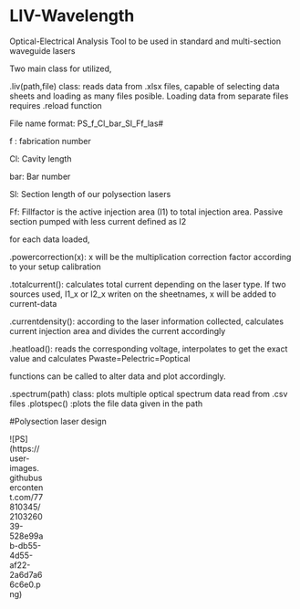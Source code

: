 # LIV-Wavelength
Optical-Electrical Analysis Tool to be used in standard and multi-section waveguide lasers

Two main class for utilized,

.liv(path,file) class: reads data from .xlsx files, capable of selecting data sheets and loading as many files posible.
Loading data from separate files requires .reload function

File name format: PS_f_Cl_bar_Sl_Ff_las#

f : fabrication number

Cl: Cavity length

bar: Bar number

Sl: Section length of our polysection lasers

Ff: Fillfactor is the active injection area (I1) to total injection area. Passive section pumped with less current defined as I2 

for each data loaded,

.powercorrection(x): x will be the multiplication correction factor according to your setup calibration

.totalcurrent(): calculates total current depending on the laser type. If two sources used, I1_x or I2_x writen on the sheetnames, x will be added to current-data

.currentdensity(): according to the laser information collected, calculates current injection area and divides the current accordingly

.heatload(): reads the corresponding voltage, interpolates to get the exact value and calculates Pwaste=Pelectric=Poptical

functions can be called to alter data and plot accordingly.



.spectrum(path) class: plots multiple optical spectrum data read from .csv files
.plotspec() :plots the file data given in the path




#Polysection laser design
<div style="width:60px ; height:60px">
![PS](https://user-images.githubusercontent.com/77810345/210326039-528e99ab-db55-4d55-af22-2a6d7a66c6e0.png)
<div>

